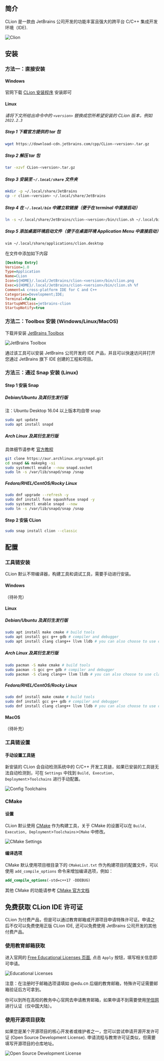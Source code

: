 ## 简介

CLion 是一款由 JetBrains 公司开发的功能丰富且强大的跨平台 C/C++ 集成开发环境（IDE).

![Clion](./images/clion.png)

## 安装

### 方法一：直接安装

#### Windows

官网下载 [CLion 安装程序](https://www.jetbrains.com/clion/download/#section=windows) 安装即可

#### Linux

*请将下文所给出命令中的 `<version>` 替换成您所希望安装的 CLion 版本，例如 `2022.2.3`*

##### Step 1 下载官方提供的 tar 包

```bash
wget https://download-cdn.jetbrains.com/cpp/CLion-<version>.tar.gz
```

##### Step 2 解压 tar 包

```bash
tar -xzvf CLion-<version>.tar.gz
```

##### Step 3 安装至 `~/.local/share` 文件夹

```bash
mkdir -p ~/.local/share/JetBrains
cp -r clion-<version> ~/.local/share/JetBrains
```

##### Step 4 在 `~/.local/bin` 中建立软链接（便于在 terminal 中直接启动）

```bash
ln -s ~/.local/share/JetBrains/clion-<version>/bin/clion.sh ~/.local/bin/clion
```

##### Step 5 添加桌面环境启动文件（便于在桌面环境 Application Menu 中直接启动）

```bash
vim ~/.local/share/applications/clion.desktop
```

在文件中添加如下内容

```ini
[Desktop Entry]
Version=1.0
Type=Application
Name=CLion
Icon=${HOME}/.local/JetBrains/clion-<version>/bin/clion.png
Exec=${HOME}/.local/JetBrains/clion-<version>/bin/clion.sh %f
Comment=A cross-platform IDE for C and C++
Categories=Development;IDE;
Terminal=false
StartupWMClass=jetbrains-clion
StartupNotify=true
```

### 方法二：Toolbox 安装 (Windows/Linux/MacOS)

下载并安装 [JetBrains Toolbox](https://www.jetbrains.com/toolbox-app/)

![JetBrains Toolbox](./images/clion-jetbrains-toolbox.png)

通过该工具可以安装 JetBrains 公司开发的 IDE 产品，并且可以快速访问并打开您通过 JetBrains 旗下 IDE 创建的工程和项目。

### 方法三：通过 Snap 安装 (Linux)

#### Step 1 安装 Snap

##### Debian/Ubuntu 及其衍生发行版

注：Ubuntu Desktop 16.04 以上版本均自带 snap

```bash
sudo apt update
sudo apt install snapd
```

##### Arch Linux 及其衍生发行版

具体细节请参考 [官方教程](https://snapcraft.io/docs/installing-snap-on-arch-linux)

```bash
git clone https://aur.archlinux.org/snapd.git
cd snapd && makepkg -si
sudo systemctl enable --now snapd.socket
sudo ln -s /var/lib/snapd/snap /snap
```

##### Fedora/RHEL/CentOS/Rocky Linux

```bash
sudo dnf upgrade --refresh -y
sudo dnf install fuse squashfuse snapd -y
sudo systemctl enable snapd --now
sudo ln -s /var/lib/snapd/snap /snap
```

#### Step 2 安装 CLion

```bash
sudo snap install clion --classic
```

## 配置

### 工具链安装

CLion 默认不带编译器，构建工具和调试工具，需要手动进行安装。

#### Windows

（待补充）

#### Linux

##### Debian/Ubuntu 及其衍生发行版

```bash
sudo apt install make cmake # build tools
sudo apt install gcc g++ gdb # compiler and debugger
sudo apt install clang clang++ llvm lldb # you can also choose to use clang toolchain
```

##### Arch Linux 及其衍生发行版

```bash
sudo pacman -S make cmake # build tools
sudo pacman -S gcc g++ gdb # compiler and debugger
sudo pacman -S clang clang++ llvm lldb # you can also choose to use clang toolchain
```

##### Fedora/RHEL/CentOS/Rocky Linux

```bash
sudo dnf install make cmake # build tools
sudo dnf install gcc g++ gdb # compiler and debugger
sudo dnf install clang clang++ llvm lldb # you can also choose to use clang toolchain
```

#### MacOS

（待补充）

### 工具链设置

#### 手动设置工具链

新安装的 CLion 会自动检测系统中的 C/C++ 开发工具链，如果已安装的工具链无法自动检测到，可在 `Settings` 中找到 `Build, Execution, Deployment`>`Toolchains` 进行手动配置。

![Config Toolchains](./images/clion-toolchain.png)

### CMake

#### 设置

CLion 默认使用 [CMake](https://cmake.org/) 作为构建工具，关于 CMake 的设置可以在 `Build, Execution, Deployment`>`Toolchains`>`CMake` 中修改。

![CMake Settings](./images/clion-cmake.png)

#### 编译选项

CMake 默认使用项目根目录下的 `CMakeList.txt` 作为构建项目的配置文件，可以使用 `add_compile_options` 命令来增加编译选项，例如：

```cmake
add_compile_options(-std=c++17 -DDEBUG)
```

其他 CMake 的功能请参考 [CMake 官方文档](https://cmake.org/documentation/)

## 免费获取 CLion IDE 许可证

CLion 为付费产品，但是可以通过教育邮箱或开源项目申请特殊许可证。申请之后不仅可以免费使用正版 CLion IDE, 还可以免费使用 JetBrains 公司开发的其他付费产品。

### 使用教育邮箱获取

进入官网的 [Free Educational Licenses 页面](https://www.jetbrains.com/community/education/#students), 点击 `Apply` 按钮，填写相关信息即可申请。

![Educational Licenses](./images/clion-edu.png)

注意：在注册时于邮箱选项请填如 @edu.cn 后缀的教育邮箱，特殊许可证需要邮箱验证后方可拿到。

你可以到所在高校的教务中心官网去申请教育邮箱，如果申请不到需要使用[学信网](https://www.chsi.com.cn)进行认证（仅中国大陆）。

### 使用开源项目获取

如果您是某个开源项目的核心开发者或维护者之一，您可以尝试申请开源开发许可证 (Open Source Development License). 申请流程与教育许可证类似，但需要填写开源项目的仓库地址。

![Open Source Development License](./images/clion-oss.png)
